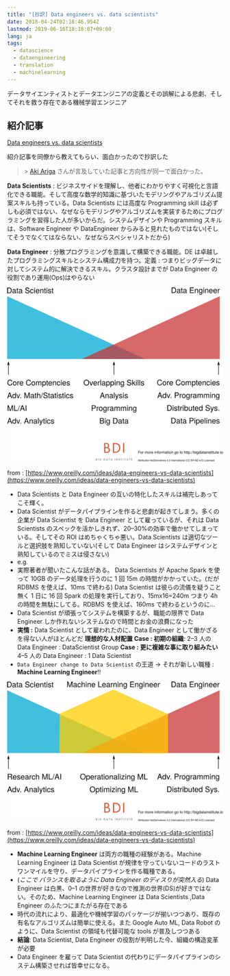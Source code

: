 ```yaml
---
title: "[抄訳] Data engineers vs. data scientists"
date: 2018-04-24T02:18:46.954Z
lastmod: 2019-06-16T18:18:07+09:00
lang: ja
tags:
  - datascience
  - dataengineering
  - translation
  - machinelearning
---
```


データサイエンティストとデータエンジニアの定義とその誤解による悲劇、そしてそれを救う存在である機械学習エンジニア

## 紹介記事

[Data engineers vs. data scientists](https://www.oreilly.com/ideas/data-engineers-vs-data-scientists)

紹介記事を同僚から教えてもらい、面白かったので抄訳した

> [](https://twitter.com/chezou/status/980349709339394048) > [Aki Ariga](https://medium.com/u/d2572dc96c55) さんが言及していた記事と方向性が同一で面白かった。

**Data Scientists** : ビジネスサイドを理解し、他者にわかりやすく可視化と言語化できる職能。そして高度な数学的知識に基づいたモデリングやアルゴリズム提案スキルも持っている。Data Scientists には高度な Programming skill は必ずしも必須ではない、なぜならモデリングやアルゴリズムを実装するためにプログラミングを習得した人が多いからだ。システムデザインや Programming スキルは、Software Engineer や DataEngineer からみると見れたものではない(そしてそうでなくてはならない、なぜならスペシャリストだから)

**Data Engineer** : 分散プログラミングを意識して構築できる職能。DE は卓越したプログラミングスキルとシステム構成力を持つ。定義 : つまりビッグデータに対してシステム的に解決できるスキル。クラスタ設計までが Data Engineer の役割であり運用(Ops)はやらない

![image](/posts/2018-04-24/images/1.png)

from : [https://www.oreilly.com/ideas/data-engineers-vs-data-scientists](https://www.oreilly.com/ideas/data-engineers-vs-data-scientists)

- Data Scientists と Data Engineer の互いの特化したスキルは補完しあってこそ輝く。
- Data Scientist がデータパイプラインを作ると悲劇が起きてしまう。多くの企業が Data Scientist を Data Engineer として雇っているが、それは Data Scientists のスペックを活かしきれず、20–30%の効率で働かせてしまっている。そしてその ROI はめちゃくちゃ悪い。Data Scientists は適切なツールと選択肢を熟知していない(そして Data Engineer はシステムデザインと熟知しているのでミスは侵さない)
- e.g.
- 実際著者が聞いたこんな話がある。 Data Scientists が Apache Spark を使って 10GB のデータ処理を行うのに 1 回 15m の時間がかかっていた。(だが RDBMS を使えば、10ms で終わる) Data Scientist は彼らの流儀を疑うこと無く 1 日に 16 回 Spark の処理を実行しており、15mx16=240m つまり 4h の時間を無駄にしてる。RDBMS を使えば、160ms で終わるというのに…
- Data Scientist が頑張ってシステムを構築するが、職能の限界で Data Engineer しか作れないシステムなので時間とお金の浪費になった
- **実情 :** Data Scientist として雇われたのに、Data Engineer として働かざるを得ない人がほとんどだ
  **理想的な人材配置
  Case : 初期の組織**: 2–3 人の Data Engineer : DataScientist Group
  **Case : 更に複雑な事に取り組みたい** 4–5 人の Data Engineer : 1 Data Scientist
- `Data Engineer change to Data Scientist` の王道 → それが新しい職種 : **Machine Learning Engineer**!!

![image](/posts/2018-04-24/images/2.png)

from : [https://www.oreilly.com/ideas/data-engineers-vs-data-scientists](https://www.oreilly.com/ideas/data-engineers-vs-data-scientists)

- **Machine Learning Engineer** は両方の職種の経験がある。Machine Learning Engineer は Data Scientist が規律を守っていないコードのラストワンマイルを守り、データパイプラインを作る職種である。
- (_ここで バランスを取るように Data Engineer のディスりが突然入る_) Data Engineer は白黒、0–1 の世界が好きなので推測の世界(DS)が好きではない。そのため、Machine Learning Engineer は Data Scientists ,Data Engineer のふたつにまたがる存在である
- 時代の流れにより、最適化や機械学習のパッケージが揃いつつあり、既存の有名なアルゴリズムは簡単に使える。また Google Auto ML, Data Robot のように、Data Scientist の領域も代替可能な tools が普及しつつある
- **結論**: Data Scientist, Data Engineer の役割が判明した今、組織の構造変革が必要
- Data Engineer を雇って Data Scientist の代わりにデータパイプラインのシステム構築させれば皆幸せになる。
